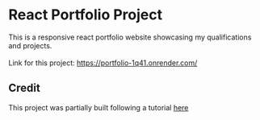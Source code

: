 # React Portfolio Project
This is a responsive react portfolio website showcasing my qualifications and projects.<br><br>
Link for this project: https://portfolio-1q41.onrender.com/


## Credit
This project was partially built following a tutorial [here](https://www.youtube.com/watch?v=3aCoZudPEKE&t=143s&ab_channel=CrypticalCoder)

